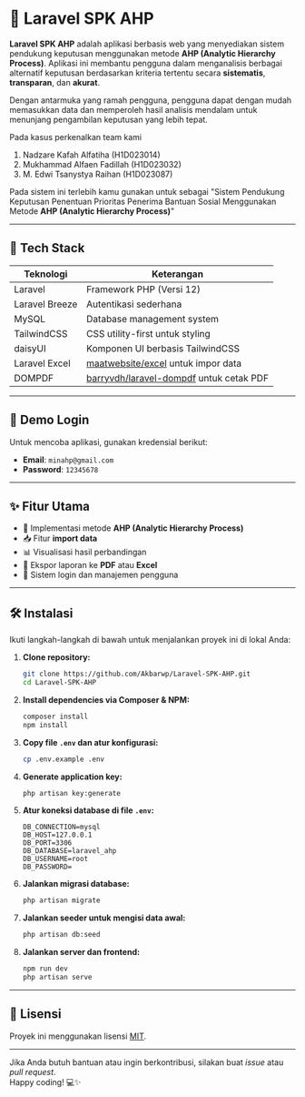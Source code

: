 
# 🎯 Laravel SPK AHP

**Laravel SPK AHP** adalah aplikasi berbasis web yang menyediakan sistem pendukung keputusan menggunakan metode **AHP (Analytic Hierarchy Process)**. Aplikasi ini membantu pengguna dalam menganalisis berbagai alternatif keputusan berdasarkan kriteria tertentu secara **sistematis**, **transparan**, dan **akurat**.  

Dengan antarmuka yang ramah pengguna, pengguna dapat dengan mudah memasukkan data dan memperoleh hasil analisis mendalam untuk menunjang pengambilan keputusan yang lebih tepat.


Pada kasus perkenalkan team kami
 1. Nadzare Kafah Alfatiha (H1D023014)
 2. Mukhammad Alfaen Fadillah (H1D023032)
 3. M. Edwi Tsanystya Raihan (H1D023087)

 Pada sistem ini terlebih kamu gunakan untuk sebagai "Sistem Pendukung Keputusan Penentuan Prioritas Penerima Bantuan Sosial Menggunakan Metode **AHP (Analytic Hierarchy Process)**"

---

## 🚀 Tech Stack

| Teknologi           | Keterangan                                 |
|---------------------|---------------------------------------------|
| Laravel             | Framework PHP (Versi 12)                    |
| Laravel Breeze      | Autentikasi sederhana                       |
| MySQL               | Database management system                  |
| TailwindCSS         | CSS utility-first untuk styling             |
| daisyUI             | Komponen UI berbasis TailwindCSS            |
| Laravel Excel       | [maatwebsite/excel](https://laravel-excel.com/) untuk impor data |
| DOMPDF              | [barryvdh/laravel-dompdf](https://github.com/barryvdh/laravel-dompdf) untuk cetak PDF |

---

## 🔑 Demo Login

Untuk mencoba aplikasi, gunakan kredensial berikut:

- **Email**: `minahp@gmail.com`  
- **Password**: `12345678`

---

## ✨ Fitur Utama

- 🧮 Implementasi metode **AHP (Analytic Hierarchy Process)**
- 📥 Fitur **import data**
- 📊 Visualisasi hasil perbandingan
- 📄 Ekspor laporan ke **PDF** atau **Excel**
- 👤 Sistem login dan manajemen pengguna

---

## 🛠️ Instalasi

Ikuti langkah-langkah di bawah untuk menjalankan proyek ini di lokal Anda:

1. **Clone repository:**

   ```bash
   git clone https://github.com/Akbarwp/Laravel-SPK-AHP.git
   cd Laravel-SPK-AHP
   ```

2. **Install dependencies via Composer & NPM:**

   ```bash
   composer install
   npm install
   ```

3. **Copy file `.env` dan atur konfigurasi:**

   ```bash
   cp .env.example .env
   ```

4. **Generate application key:**

   ```bash
   php artisan key:generate
   ```

5. **Atur koneksi database di file `.env`:**

   ```env
   DB_CONNECTION=mysql
   DB_HOST=127.0.0.1
   DB_PORT=3306
   DB_DATABASE=laravel_ahp
   DB_USERNAME=root
   DB_PASSWORD=
   ```

6. **Jalankan migrasi database:**

   ```bash
   php artisan migrate
   ```

7. **Jalankan seeder untuk mengisi data awal:**

   ```bash
   php artisan db:seed
   ```

8. **Jalankan server dan frontend:**

   ```bash
   npm run dev
   php artisan serve
   ```

---

## 📄 Lisensi

Proyek ini menggunakan lisensi [MIT](https://choosealicense.com/licenses/mit/).

---

Jika Anda butuh bantuan atau ingin berkontribusi, silakan buat *issue* atau *pull request*.  
Happy coding! 💻✨
